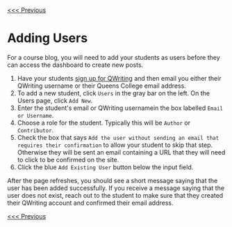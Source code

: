 [<<< Previous](pages.md)

# Adding Users

For a course blog, you will need to add your students as users before they can access the dashboard to create new posts.

1. Have your students [sign up for QWriting](http://social.qwriting.qc.cuny.edu/register/) and then email you either their QWriting username or their Queens College email address.
2. To add a new student, click `Users` in the gray bar on the left. On the Users page, click `Add New`.
3. Enter the student's email or QWriting usernamein the box labelled `Email or Username`.
4. Choose a role for the student. Typically this will be `Author` or `Contributor`.
5. Check the box that says `Add the user without sending an email that requires their confirmation` to allow your student to skip that step. Otherwise they will be sent an email containing a URL that they will need to click to be confirmed on the site.
6. Click the blue `Add Existing User` button below the input field.

After the page refreshes, you should see a short message saying that the user has been added successfully. If you receive a message saying that the user does not exist, reach out to the student to make sure that they created their QWriting account and confirmed their email address.

[<<< Previous](pages.md)
